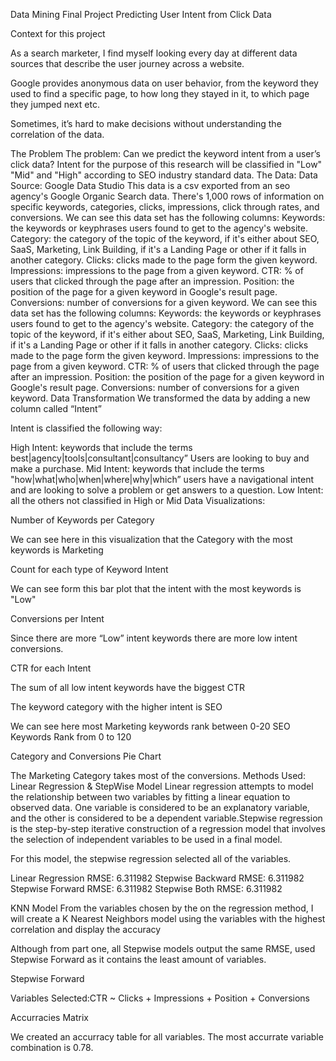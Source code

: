 Data Mining 
Final Project
Predicting User Intent from Click Data
 

Context for this project
 
As a search marketer, I find myself looking every day at different data sources that describe the user journey across a website. 
 
Google provides anonymous data on user behavior, from the keyword they used to find a specific page, to how long they stayed in it, to which page they jumped next etc. 
 
Sometimes, it’s hard to make decisions without understanding the correlation of the data.
 
The Problem
The problem: Can we predict the keyword intent from a user’s click data? 
Intent for the purpose of this research will be classified in "Low" "Mid" and "High" according to SEO industry standard data. 
The Data: 
Data Source: Google Data Studio
This data is a csv exported from an seo agency's Google Organic Search data. There's 1,000 rows of information on specific keywords, categories, clicks, impressions, click through rates, and conversions.
We can see this data set has the following columns: 
Keywords: the keywords or keyphrases users found to get to the agency's website.
Category: the category of the topic of the keyword, if it's either about SEO, SaaS, Marketing, Link Building, if it's a Landing Page or other if it falls in another category. 
Clicks: clicks made to the page form the given keyword.
Impressions: impressions to the page from a given keyword. 
CTR: % of users that clicked through the page after an impression.
Position: the position of the page for a given keyword in Google's result page. 
Conversions: number of conversions for a given keyword. 
We can see this data set has the following columns: 
Keywords: the keywords or keyphrases users found to get to the agency's website.
Category: the category of the topic of the keyword, if it's either about SEO, SaaS, Marketing, Link Building, if it's a Landing Page or other if it falls in another category. 
Clicks: clicks made to the page form the given keyword.
Impressions: impressions to the page from a given keyword. 
CTR: % of users that clicked through the page after an impression.
Position: the position of the page for a given keyword in Google's result page. 
Conversions: number of conversions for a given keyword. 
Data Transformation 
We transformed the data by adding a new column called “Intent” 

Intent is classified the following way:

High Intent: keywords that include the terms best|agency|tools|consultant|consultancy” Users are looking to buy and make a purchase. 
Mid Intent: keywords that include the terms "how|what|who|when|where|why|which” users have a navigational intent and are looking to solve a problem or get answers to a question. 
Low Intent: all the others not classified in High or Mid
Data Visualizations:

Number of Keywords per Category 

 
We can see here in this visualization that the Category with the most keywords is Marketing 


Count for each type of Keyword Intent

We can see form this bar plot that the intent with the most keywords is "Low"


Conversions per Intent

Since there are more “Low” intent keywords there are more low intent conversions. 

CTR for each Intent 


The sum of all low intent keywords have the biggest CTR




The keyword category with the higher intent is SEO



We can see here most Marketing keywords rank between 0-20
SEO Keywords Rank from 0 to 120


Category and Conversions Pie Chart 

The Marketing Category takes most of the conversions. 
Methods Used:
Linear Regression & StepWise Model 
Linear regression attempts to model the relationship between two variables by fitting a linear equation to observed data. One variable is considered to be an explanatory variable, and the other is considered to be a dependent variable.Stepwise regression is the step-by-step iterative construction of a regression model that involves the selection of independent variables to be used in a final model. 

For this model, the stepwise regression selected all of the variables. 

Linear Regression RMSE: 6.311982 
Stepwise Backward RMSE: 6.311982
Stepwise Forward RMSE: 6.311982
Stepwise Both RMSE: 6.311982

KNN Model
From the variables chosen by the on the regression method, I will create a K Nearest Neighbors model using the variables with the highest correlation and display the accuracy

Although from part one, all Stepwise models output the same RMSE, used Stepwise Forward as it contains the least amount of variables.

Stepwise Forward

Variables Selected:CTR ~ Clicks + Impressions + Position + Conversions 

Accurracies Matrix

We created an accurracy table for all variables. The most accurrate variable combination is 0.78.

